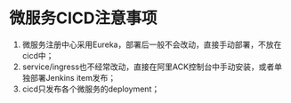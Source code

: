 # 微服务CICD注意事项

1. 微服务注册中心采用Eureka，部署后一般不会改动，直接手动部署，不放在cicd中；
2. service/ingress也不经常改动，直接在阿里ACK控制台中手动安装，或者单独部署Jenkins item发布；
3. cicd只发布各个微服务的deployment；
